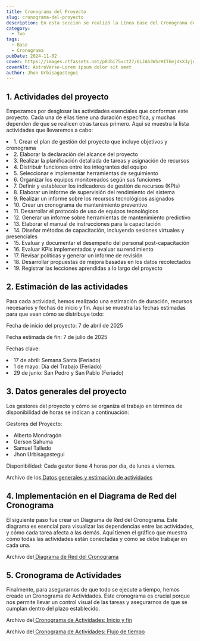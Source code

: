 ```yaml
---
title: Cronograma del Proyecto
slug: cronograma-del-proyecto
description: En esta sección se realizó la Línea base del Cronograma del Proyecto TI
category:
  - Two
tags:
  - Base
  - Cronograma
pubDate: 2024-11-02
cover: https://images.ctfassets.net/p03bi75xct27/6LJAb3W5rHIT6mjdkXJyjA/9d272988f06044b35d9497867b8c71e9/CronogramaAnaAlejandra.png
coverAlt: AstroVerse-Lorem ipsum dolor sit amet
author: Jhon Urbisagastegui
---
```


## 1. Actividades del proyecto

Empezamos por desglosar las actividades esenciales que conforman este proyecto. Cada una de ellas tiene una duración específica, y muchas dependen de que se realicen otras tareas primero. Aquí se muestra la lista actividades que llevaremos a cabo:

<li>1. Crear el plan de gestión del proyecto que incluye objetivos y cronograma</li>
<li>2. Elaborar la declaración del alcance del proyecto</li>
<li>3. Realizar la planificación detallada de tareas y asignación de recursos</li>
<li>4. Distribuir funciones entre los integrantes del equipo</li>
<li>5. Seleccionar e implementar herramientas de seguimiento</li>
<li>6. Organizar los equipos monitoreados según sus funciones</li>
<li>7. Definir y establecer los indicadores de gestión de recursos (KPIs)</li>
<li>8. Elaborar un informe de supervisión del rendimiento del sistema</li>
<li>9. Realizar un informe sobre los recursos tecnológicos asignados</li>
<li>10. Crear un cronograma de mantenimiento preventivo</li>
<li>11. Desarrollar el protocolo de uso de equipos tecnológicos</li>
<li>12. Generar un informe sobre herramientas de mantenimiento predictivo</li>
<li>13. Elaborar el manual de instrucciones para la capacitación</li>
<li>14. Diseñar métodos de capacitación, incluyendo sesiones virtuales y presenciales</li>
<li>15. Evaluar y documentar el desempeño del personal post-capacitación</li>
<li>16. Evaluar KPIs implementados y evaluar su rendimiento</li>
<li>17. Revisar políticas y generar un informe de revisión</li>
<li>18. Desarrollar propuestas de mejora basadas en los datos recolectados</li>
<li>19. Registrar las lecciones aprendidas a lo largo del proyecto</li>

## 2. Estimación de las actividades

Para cada actividad, hemos realizado una estimación de duración, recursos necesarios y fechas de inicio y fin. Aquí se muestra las fechas estimadas para que vean cómo se distribuye todo:

Fecha de inicio del proyecto: 7 de abril de 2025

Fecha estimada de fin: 7 de julio de 2025

Fechas clave:
<li>17 de abril: Semana Santa (Feriado)</li>
<li>1 de mayo: Día del Trabajo (Feriado)</li>
<li>29 de junio: San Pedro y San Pablo (Feriado)</li>

## 3. Datos generales del proyecto

Los gestores del proyecto y cómo se organiza el trabajo en términos de disponibilidad de horas se indican a continuación:

Gestores del Proyecto:

<li>Alberto Mondragón</li>
<li>Gerson Sahuma</li>
<li>Samuel Talledo</li>
<li>Jhon Urbisagastegui</li>

Disponibilidad: Cada gestor tiene 4 horas por día, de lunes a viernes.

<p>Archivo de los<a href="https://docs.google.com/spreadsheets/d/1B-fWOYhEYNY2Fl1Q1yXFo1d9Cx3qRbkq9utIr3DAPds/edit?usp=sharing" target="_blank"> Datos generales y estimación de actividades</a></p>

## 4. Implementación en el Diagrama de Red del Cronograma

El siguiente paso fue crear un Diagrama de Red del Cronograma. Este diagrama es esencial para visualizar las dependencias entre las actividades, y cómo cada tarea afecta a las demás. Aquí tienen el gráfico que muestra cómo todas las actividades están conectadas y cómo se debe trabajar en cada una.

<p>Archivo del<a href="https://drive.google.com/file/d/1qdlungHZp9LJkTx75wW2ewNmDWwFOvYI/view?usp=sharing" target="_blank"> Diagrama de Red del Cronograma</a></p>

## 5. Cronograma de Actividades

Finalmente, para asegurarnos de que todo se ejecute a tiempo, hemos creado un Cronograma de Actividades. Este cronograma es crucial porque nos permite llevar un control visual de las tareas y asegurarnos de que se cumplan dentro del plazo establecido.

<p>Archivo del<a href="https://drive.google.com/file/d/17G2Mc8gBzAbJEk1iEngCcYabrm0oCpWj/view?usp=sharing" target="_blank"> Cronograma de Actividades: Inicio y fin</a></p>

<p>Archivo del<a href="https://drive.google.com/file/d/1-oXHvtfV4Y9yPKGLI0JHFSMrCEYbramh/view?usp=sharing" target="_blank"> Cronograma de Actividades: Flujo de tiempo</a></p>